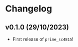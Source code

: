 # Changelog

<!--next-version-placeholder-->

## v0.1.0 (29/10/2023)

- First release of `prime_sc4815`!